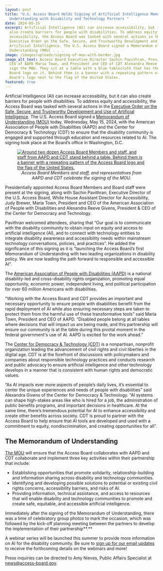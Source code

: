 ```yaml
---
layout: post
title: "U.S. Access Board Holds Signing of Artificial Intelligence Memorandum of
  Understanding with Disability and Technology Partners "
date: 2024-05-15
excerpt: Artificial Intelligence (AI) can increase accessibility, but it can
  also create barriers for people with disabilities. To address equity and
  accessibility, the Access Board was tasked with several actions in the
  Executive Order on the Safe, Secure, and Trustworthy Development and Use of
  Artificial Intelligence. The U.S. Access Board signed a Memorandum of
  Understanding (MOU) . . .
image: /images/uploads/signing-of-mou-with-border.jpg
image_alt_text: Access Board Executive Director Sachin Pavithran, President and
  CEO of AAPD Maria Town, and President and CEO of CDT Alexandra Reeve Givens
  sign the MOU. They sit at a table with a blue tablecloth that has the Access
  Board logo on it. Behind them is a banner with a repeating pattern of the
  Board's logo next to the flag of the United States.
featured: true
---
```

Artificial Intelligence (AI) can increase accessibility, but it can also create barriers for people with disabilities. To address equity and accessibility, the Access Board was tasked with several actions in the [Executive Order on the Safe, Secure, and Trustworthy Development and Use of Artificial Intelligence](https://www.whitehouse.gov/briefing-room/presidential-actions/2023/10/30/executive-order-on-the-safe-secure-and-trustworthy-development-and-use-of-artificial-intelligence/)*.* The U.S. Access Board signed a [Memorandum of Understanding (MOU)](https://access-board.gov/ai-mou/) today, Wednesday, May 15, 2024, with the American Association of People with Disabilities (AAPD) and the Center for Democracy & Technology (CDT) to ensure that the disability community is engaged and supported through education and resources related to AI. The signing took place at the Board’s office in Washington, D.C.

<figure class="img-left">
  <a href="{{ site.baseurl }}/images/uploads/mou-event-group.jpg">
    <img src="{{ site.baseurl }}/images/uploads/mou-event-group.jpg" alt="Around two dozen Access Board Members and staff, and staff from AAPD and CDT stand behind a table. Behind them is a banner with a repeating pattern of the Access Board logo and the flag of the United States." class="center">
  </a>
  <figcaption style="text-align:center">
    <em>Access Board Members and staff, and representatives from AAPD and CDT celebrate the signing of the MOU.</em>
  </figcaption>
</figure>

Presidentially appointed Access Board Members and Board staff were present at the signing, along with Sachin Pavithran, Executive Director of the U.S. Access Board, White House Assistant Director for Accessibility, Judy Brewer, Maria Town, President and CEO of the American Association of People with Disabilities and Alexandra Reeve Givens, President & CEO of the Center for Democracy and Technology.

Pavithran welcomed attendees, sharing that “Our goal is to communicate with the disability community to obtain input on equity and access to artificial intelligence (AI), and to connect with technology entities to integrate disability awareness and accessibility needs within mainstream technology conversations, policies, and practices”. He added the significance of this signing as it is “launching the Access Board’s first Memorandum of Understanding with two leading organizations in disability policy. We are now leading the path forward to responsible and accessible AI”.

The [American Association of People with Disabilities (AAPD)](https://www.aapd.com/) is a national disability-led and cross-disability rights organization, promoting equal opportunity, economic power, independent living, and political participation for over 60 million Americans with disabilities.

"Working with the Access Board and CDT provides an important and necessary opportunity to ensure people with disabilities benefit from the rapid deployment of AI while also ensuring necessary steps are taken to protect them from the harmful use of these transformative tools” said Maria Town, President and CEO of AAPD. “Disabled people belong at all tables where decisions that will impact us are being made, and this partnership will ensure our community is at the table during this pivotal moment in the federal government's use of AI. AAPD is excited for the work ahead.”

The [Center for Democracy & Technology (CDT)](https://cdt.org/) is a nonpartisan, nonprofit organization leading the advancement of civil rights and civil liberties in the digital age. CDT is at the forefront of discussions with policymakers and companies about responsible technology practices and conducts research and public advocacy to ensure artificial intelligence and other technology develops in a manner that is consistent with human rights and democratic values.

“As AI impacts ever more aspects of people’s daily lives, it’s essential to center the unique experiences and needs of people with disabilities” said Alexandra Givens of the Center for Democracy & Technology. “AI systems can shape high-stakes areas like who is hired for a job, the administration of public benefits programs, and important decisions in healthcare. At the same time, there’s tremendous potential for AI to enhance accessibility and create other benefits across society. CDT is proud to partner with the Access Board to help ensure that AI tools are developed and used with a commitment to equity, nondiscrimination, and creating opportunities for all”.

## The Memorandum of Understanding

[The MOU](https://access-board.gov/ai-mou/) will ensure that the Access Board collaborates with AAPD and CDT collaborate and implement three key activities within their partnership that include:

* Establishing opportunities that promote solidarity, relationship-building and information sharing across disability and technology communities.
* Identifying and developing possible solutions to potential or existing civil rights concerns, accessibility barriers, and risks of AI.
* Providing information, technical assistance, and access to resources that will enable disability and technology communities to promote and create safe, equitable, and accessible artificial intelligence.

Immediately after the signing of the Memorandum of Understanding, there was a time of celebratory group photos to mark the occasion, which was followed by the kick-off planning meeting between the partners to develop the implementation of their partnership**.**

A webinar series will be launched this summer to provide more information on AI for the disability community. Be sure to [sign up for our email updates](https://public.govdelivery.com/accounts/USACCESS/subscriber/qualify?commit=Subscribe&topic_id=USACCESS_1) to receive the forthcoming details on the webinars and more!

Press inquiries can be directed to Amy Nieves, Public Affairs Specialist at [news@access-board.gov](mailto:News@access-board.gov).
